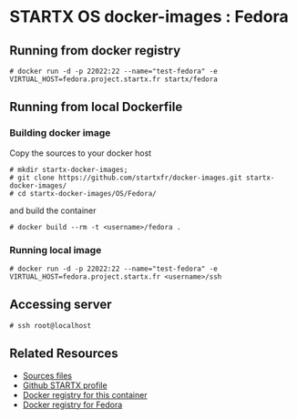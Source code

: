 # STARTX OS docker-images : Fedora

## Running from docker registry

	# docker run -d -p 22022:22 --name="test-fedora" -e VIRTUAL_HOST=fedora.project.startx.fr startx/fedora

## Running from local Dockerfile

### Building docker image
Copy the sources to your docker host 

	# mkdir startx-docker-images;
	# git clone https://github.com/startxfr/docker-images.git startx-docker-images/
	# cd startx-docker-images/OS/Fedora/

and build the container

	# docker build --rm -t <username>/fedora .

### Running local image

	# docker run -d -p 22022:22 --name="test-fedora" -e VIRTUAL_HOST=fedora.project.startx.fr <username>/ssh

## Accessing server

	# ssh root@localhost 

## Related Resources

* [Sources files](https://github.com/startxfr/docker-images/tree/master/OS/Fedora)
* [Github STARTX profile](https://github.com/startxfr/docker-images)
* [Docker registry for this container](https://registry.hub.docker.com/u/startx/fedora/)
* [Docker registry for Fedora](https://registry.hub.docker.com/u/fedora/ssh/)
